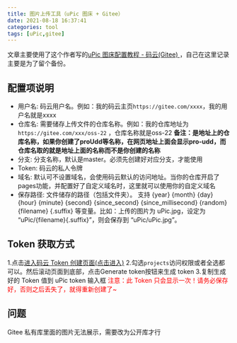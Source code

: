 ```yaml
---
title: 图片上传工具（uPic 图床 + Gitee）
date: 2021-08-18 16:37:41
categories: tool
tags: [uPic,gitee]
---
```

文章主要使用了这个作者写的[uPic 图床配置教程 - 码云(Gitee)
](https://blog.svend.cc/upic/tutorials/gitee/)，自己在这里记录主要是为了留个备份。

## 配置项说明
<!--more-->
* 用户名: 码云用户名。例如：我的码云主页`https://gitee.com/xxxx`，我的用户名就是xxxx
* 仓库名: 需要储存上传文件的仓库名称。例如：我的仓库地址为 `https://gitee.com/xxx/oss-22` ，仓库名称就是oss-22 **备注：是地址上的仓库名称，如果你创建了proUdd等名称，在网页地址上面会显示pro-udd，而仓库名取的就是地址上面的名称而不是你创建的名称**
* 分支: 分支名称，默认是master。必须先创建好对应分支，才能使用
* Token: 码云的私人令牌
* 域名: 默认可不设置域名，会使用码云默认的访问地址。当你的仓库开启了pages功能，并配置好了自定义域名时，这里就可以使用你的自定义域名
* 保存路径: 文件储存的路径（包括文件夹）。 支持 {year} {month} {day} {hour} {minute} {second} {since_second} {since_millisecond} {random} {filename} {.suffix} 等变量。比如：上传的图片为 uPic.jpg，设定为 “uPic/{filename}{.suffix}”，则会保存到 “uPic/uPic.jpg”。

## Token 获取方式
1.点击[进入码云 Token 创建页面(点击进入)](https://gitee.com/profile/personal_access_tokens/new)
2.勾选`projects`访问权限或者全选都可以。然后滚动页面到底部，点击Generate token按钮来生成 token
3.复制生成好的 Token 值到 uPic token 输入框
<font color="red">注意：此 Token 只会显示一次！请务必保存好，否则之后丢失了，就得重新创建了~</font>

## 问题
Gitee 私有库里面的图片无法展示，需要改为公开库才行